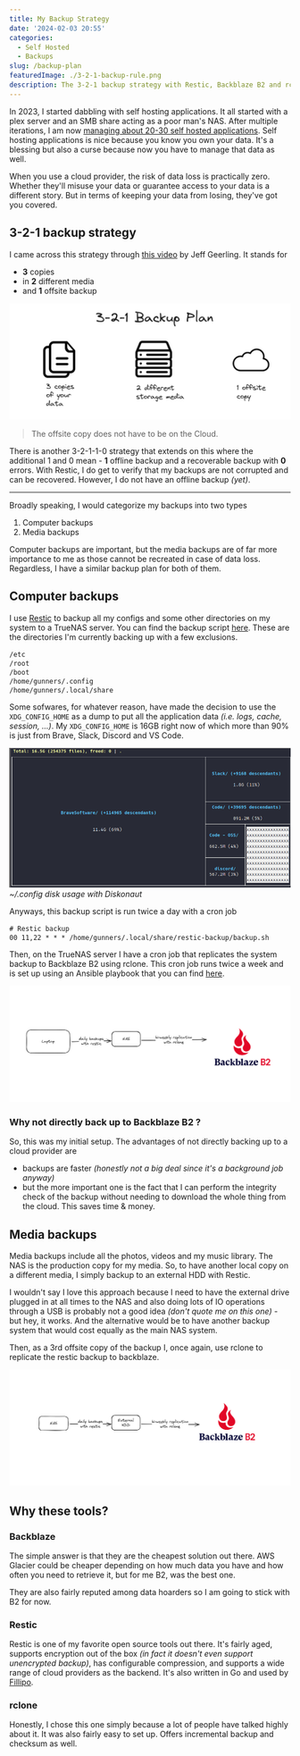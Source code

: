 ```yaml
---
title: My Backup Strategy
date: '2024-02-03 20:55'
categories:
  - Self Hosted
  - Backups
slug: /backup-plan
featuredImage: ./3-2-1-backup-rule.png
description: The 3-2-1 backup strategy with Restic, Backblaze B2 and rclone.
---
```


In 2023, I started dabbling with self hosting applications. It all started with a plex server and an SMB share acting as a poor man's NAS. After multiple iterations, I am now [managing about 20-30 self hosted applications](https://github.com/adityathebe/homelab). Self hosting applications is nice because you know you own your data. It's a blessing but also a curse because now you have to manage that data as well.

When you use a cloud provider, the risk of data loss is practically zero. Whether they'll misuse your data or guarantee access to your data is a different story. But in terms of keeping your data from losing, they've got you covered.

## 3-2-1 backup strategy

I came across this strategy through [this video](https://www.youtube.com/watch?v=S0KZ5iXTkzg) by Jeff Geerling. It stands for

- **3** copies
- in **2** different media
- and **1** offsite backup

![](./3-2-1-backup-rule.png)

> The offsite copy does not have to be on the Cloud.

There is another 3-2-1-1-0 strategy that extends on this where the additional 1 and 0 mean - **1** offline backup and a recoverable backup with **0** errors. With Restic, I do get to verify that my backups are not corrupted and can be recovered. However, I do not have an offline backup _(yet)_.

---

Broadly speaking, I would categorize my backups into two types

1. Computer backups
2. Media backups

Computer backups are important, but the media backups are of far more importance to me as those cannot be recreated in case of data loss. Regardless, I have a similar backup plan for both of them.

## Computer backups

I use [Restic](https://github.com/restic/restic) to backup all my configs and some other directories on my system to a TrueNAS server. You can find the backup script [here](https://github.com/adityathebe/dotfiles/blob/master/.local/share/Restic-backup/backup.sh). These are the directories I'm currently backing up with a few exclusions.

```
/etc
/root
/boot
/home/gunners/.config
/home/gunners/.local/share
```

Some sofwares, for whatever reason, have made the decision to use the `XDG_CONFIG_HOME` as a dump to put all the application data _(i.e. logs, cache, session, ...)_. My `XDG_CONFIG_HOME` is 16GB right now of which more than 90% is just from Brave, Slack, Discord and VS Code.

![~/.config disk usage with Diskonaut](./config-dir-diskonaut.png)
_~/.config disk usage with Diskonaut_

Anyways, this backup script is run twice a day with a cron job

```
# Restic backup
00 11,22 * * * /home/gunners/.local/share/restic-backup/backup.sh
```

Then, on the TrueNAS server I have a cron job that replicates the system backup to Backblaze B2 using rclone. This cron job runs twice a week and is set up using an Ansible playbook that you can find [here](https://github.com/adityathebe/homelab/blob/efc7713d8205d9ec3599274ea027237b1417c026/ansible/truenas/playbooks/backup.yaml).

![](./system-backup-strategy.png)

### Why not directly back up to Backblaze B2 ?

So, this was my initial setup. The advantages of not directly backing up to a cloud provider are

- backups are faster _(honestly not a big deal since it's a background job anyway)_
- but the more important one is the fact that I can perform the integrity check of the backup without needing to download the whole thing from the cloud. This saves time & money.

## Media backups

Media backups include all the photos, videos and my music library. The NAS is the production copy for my media. So, to have another local copy on a different media, I simply backup to an external HDD with Restic.

I wouldn't say I love this approach because I need to have the external drive plugged in at all times to the NAS and also doing lots of IO operations through a USB is probably not a good idea _(don't quote me on this one)_ - but hey, it works. And the alternative would be to have another backup system that would cost equally as the main NAS system.

Then, as a 3rd offsite copy of the backup I, once again, use rclone to replicate the restic backup to backblaze.

![](./media-backup-strategy.png)

## Why these tools?

### Backblaze

The simple answer is that they are the cheapest solution out there. AWS Glacier could be cheaper depending on how much data you have and how often you need to retrieve it, but for me B2, was the best one.

They are also fairly reputed among data hoarders so I am going to stick with B2 for now.

### Restic

Restic is one of my favorite open source tools out there. It's fairly aged, supports encryption out of the box _(in fact it doesn't even support unencrypted backup)_, has configurable compression, and supports a wide range of cloud providers as the backend. It's also written in Go and used by [Fillipo](https://words.filippo.io/restic-cryptography/).

### rclone

Honestly, I chose this one simply because a lot of people have talked highly about it. It was also fairly easy to set up. Offers incremental backup and checksum as well.
